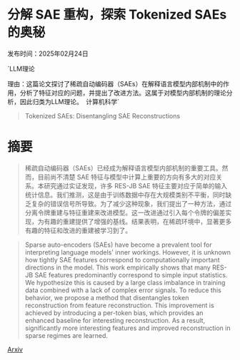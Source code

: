 # 分解 SAE 重构，探索 Tokenized SAEs 的奥秘

发布时间：2025年02月24日

`LLM理论

理由：这篇论文探讨了稀疏自动编码器（SAEs）在解释语言模型内部机制中的作用，分析了特征对应的问题，并提出了改进方法。这属于对模型内部机制的理论分析，因此归类为LLM理论。` `计算机科学`

> Tokenized SAEs: Disentangling SAE Reconstructions

# 摘要

> 稀疏自动编码器（SAEs）已经成为解释语言模型内部机制的重要工具。然而，目前尚不清楚 SAE 特征与模型中计算上重要的方向有多大的对应关系。本研究通过实证发现，许多 RES-JB SAE 特征主要对应于简单的输入统计信息。我们推测，这是由于训练数据中存在大规模类别不平衡，同时缺乏复杂的错误信号所导致。为了减少这种现象，我们提出了一种方法，通过分离令牌重建与特征重建来改进模型。这一改进通过引入每个令牌的偏差实现，为有趣的重建提供了增强的基线。结果表明，在稀疏环境中，显著更多有趣的特征和改进的重建被学习到了。

> Sparse auto-encoders (SAEs) have become a prevalent tool for interpreting language models' inner workings. However, it is unknown how tightly SAE features correspond to computationally important directions in the model. This work empirically shows that many RES-JB SAE features predominantly correspond to simple input statistics. We hypothesize this is caused by a large class imbalance in training data combined with a lack of complex error signals. To reduce this behavior, we propose a method that disentangles token reconstruction from feature reconstruction. This improvement is achieved by introducing a per-token bias, which provides an enhanced baseline for interesting reconstruction. As a result, significantly more interesting features and improved reconstruction in sparse regimes are learned.

[Arxiv](https://arxiv.org/abs/2502.17332)